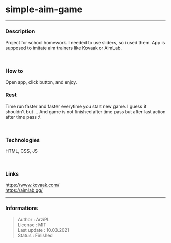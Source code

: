 # simple-aim-game
***
### Description
Project for school homework. I needed to use sliders, so i used them. App is supposed to imitate aim trainers like Kovaak or AimLab.

&nbsp;

### How to
Open app, click button, and enjoy.

### Rest
Time run faster and faster everytime you start new game. I guess it shouldn't but ... And game is not finished after time pass but after last action after time pass :\

&nbsp;

### Technologies
HTML, CSS, JS

&nbsp;

### Links
https://www.kovaak.com/  
https://aimlab.gg/  

***
### Informations
> Author : ArziPL  
> License : MIT  
> Last update : 10.03.2021  
> Status : Finished  
